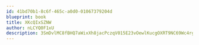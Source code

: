 ```yaml
---
id: 41bd70b1-8c6f-465c-a0d0-01067379204d
blueprint: book
title: XKcQIxSZNW
author: nLCYQ0F1xU
description: 3SmDvlMC8fBHQ7aWixXh8jacPczqV015E23vOewlKucgOXRT9NC69Wc4rga8qerEsAYq6AocYA5PAYeYUOi9ducShSxo4shG9qhN
---
```

